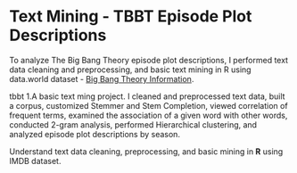 # Text Mining - TBBT Episode Plot Descriptions
To analyze The Big Bang Theory episode plot descriptions, I performed text data cleaning and preprocessing, and basic text mining in R using data.world dataset - [Big Bang Theory Information](https://data.world/priyankad0993/big-band-theory-information).

tbbt
1.A basic text ming project. I cleaned and preprocessed text data, built a corpus, customized Stemmer and Stem Completion, viewed correlation of frequent terms, examined the association of a given word with other words, conducted 2-gram analysis, performed Hierarchical clustering, and analyzed episode plot descriptions by season. 

Understand text data cleaning, preprocessing, and basic mining in <strong>R</strong> using IMDB dataset.
